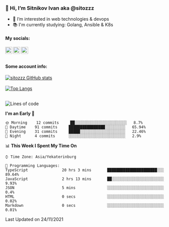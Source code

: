 ### 👋 Hi, I’m Sitnikov Ivan aka @sitozzz
- 👀 I’m interested in web technologies & devops
- 📚 I'm currently studying: Golang, Ansible & K8s

#### My socials:
[<img align="left" alt="sitozzz | Instagram" width="22px" src="https://cdn.jsdelivr.net/npm/simple-icons@v3/icons/gmail.svg" />][gmail]
[<img align="left" alt="sitozzz | LinkedIn" width="22px" src="https://cdn.jsdelivr.net/npm/simple-icons@v3/icons/linkedin.svg" />][linkedin]
[<img align="left" alt="sitozzz | Instagram" width="22px" src="https://cdn.jsdelivr.net/npm/simple-icons@v3/icons/instagram.svg" />][instagram]

[gmail]: mailto:sit7602@gmail.com
[linkedin]: https://www.linkedin.com/in/ivan-sitnikov-650ba2203
[instagram]: https://www.instagram.com/sitozzz_rulozzz/

<br/><br/>

#### Some account info:

[![sitozzz GitHub stats](https://github-readme-stats.vercel.app/api?username=sitozzz)](https://github.com/anuraghazra/github-readme-stats)
<br/><br/>
[![Top Langs](https://github-readme-stats.vercel.app/api/top-langs/?username=sitozzz&layout=compact)](https://github.com/anuraghazra/github-readme-stats)
<br/><br/>
<!--START_SECTION:waka-->
![Lines of code](https://img.shields.io/badge/From%20Hello%20World%20I%27ve%20Written-185931%20lines%20of%20code-blue)

**I'm an Early 🐤** 

```text
🌞 Morning    12 commits     ██░░░░░░░░░░░░░░░░░░░░░░░   8.7% 
🌆 Daytime    91 commits     ████████████████░░░░░░░░░   65.94% 
🌃 Evening    31 commits     █████░░░░░░░░░░░░░░░░░░░░   22.46% 
🌙 Night      4 commits      ░░░░░░░░░░░░░░░░░░░░░░░░░   2.9%

```


📊 **This Week I Spent My Time On** 

```text
⌚︎ Time Zone: Asia/Yekaterinburg

💬 Programming Languages: 
TypeScript               20 hrs 3 mins       ██████████████████████░░░   89.64% 
JavaScript               2 hrs 13 mins       ██░░░░░░░░░░░░░░░░░░░░░░░   9.93% 
JSON                     5 mins              ░░░░░░░░░░░░░░░░░░░░░░░░░   0.4% 
HTML                     0 secs              ░░░░░░░░░░░░░░░░░░░░░░░░░   0.02% 
Markdown                 0 secs              ░░░░░░░░░░░░░░░░░░░░░░░░░   0.01%

```


 Last Updated on 24/11/2021
<!--END_SECTION:waka-->
